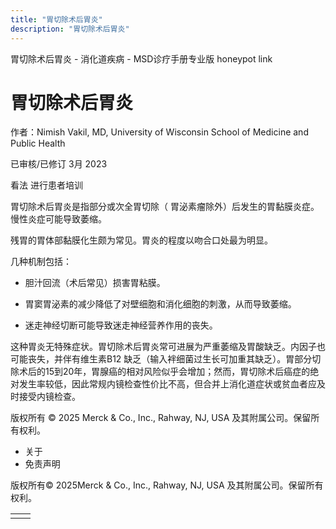```yaml
---
title: "胃切除术后胃炎"
description: "胃切除术后胃炎"
---
```


﻿胃切除术后胃炎 \- 消化道疾病 \- MSD诊疗手册专业版 honeypot link

# 胃切除术后胃炎

作者：Nimish Vakil, MD, University of Wisconsin School of Medicine and Public Health

已审核/已修订 3月 2023

看法 进行患者培训

胃切除术后胃炎是指部分或次全胃切除（ 胃泌素瘤除外）后发生的胃黏膜炎症。慢性炎症可能导致萎缩。

残胃的胃体部黏膜化生颇为常见。胃炎的程度以吻合口处最为明显。

几种机制包括：

- 胆汁回流（术后常见）损害胃粘膜。

- 胃窦胃泌素的减少降低了对壁细胞和消化细胞的刺激，从而导致萎缩。

- 迷走神经切断可能导致迷走神经营养作用的丧失。


这种胃炎无特殊症状。胃切除术后胃炎常可进展为严重萎缩及胃酸缺乏。内因子也可能丧失，并伴有维生素B12 缺乏（输入袢细菌过生长可加重其缺乏）。胃部分切除术后的15到20年，胃腺癌的相对风险似乎会增加；然而，胃切除术后癌症的绝对发生率较低，因此常规内镜检查性价比不高，但合并上消化道症状或贫血者应及时接受内镜检查。



版权所有 © 2025
Merck & Co., Inc., Rahway, NJ, USA 及其附属公司。保留所有权利。

- 关于
- 免责声明

版权所有© 2025Merck & Co., Inc., Rahway, NJ, USA 及其附属公司。保留所有权利。

|     |     |
| --- | --- |
|  |  |
